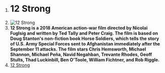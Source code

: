 1. # 12 Strong
2. ![12 Strong](IOP.jpg)
3. **12 Strong is a 2018 American action-war film directed by Nicolai Fuglsig and written by Ted Tally and Peter Craig. The film is based on Doug Stanton's non-fiction book Horse Soldiers, which tells the story of U.S. Army Special Forces sent to Afghanistan immediately after the September 11 attacks. The film stars Chris Hemsworth, Michael Shannon, Michael Peña, Navid Negahban, Trevante Rhodes, Geoff Stults, Thad Luckinbill, Ben O'Toole, William Fichtner, and Rob Riggle.**
4. [12 Strong](https://www.bing.com/ck/a?!&&p=8840bf810ffb160cJmltdHM9MTcwMTczNDQwMCZpZ3VpZD0wMTM1MzE1OS04ZGNhLTY3ZmEtMDYxNi0yMjg2OGM2NTY2YmYmaW5zaWQ9NTIxMw&ptn=3&ver=2&hsh=3&fclid=01353159-8dca-67fa-0616-22868c6566bf&psq=12+strong+2018&u=a1aHR0cHM6Ly93d3cuaW1kYi5jb20vdGl0bGUvdHQxNDEzNDkyLw&ntb=1)  
